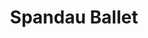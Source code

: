 ---
title: "Spandau Ballet"
summary: "One of the leaders of the \"new romantic\" movement and one of the top UK groups of the early 1980s. Line-up comprised - vocals; main songwriter - guitar; - bass; - drums; and - rhythm guitar, percussion and sax."
image: "spandau-ballet.jpg"
apple_music_artist_url: "https://music.apple.com/gb/artist/spandau-ballet/14456889"
---